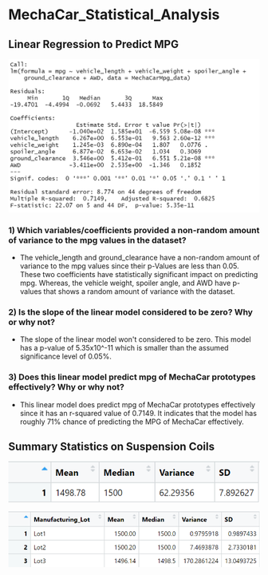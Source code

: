 # MechaCar_Statistical_Analysis

## Linear Regression to Predict MPG

![LinearRegression](https://github.com/Monsaiaung/MechaCar_Statistical_Analysis/blob/4a0b8a0038125c31eea422d8b3c85a75786ead06/Images/2.png)

### 1) Which variables/coefficients provided a non-random amount of variance to the mpg values in the dataset?

- The vehicle_length and ground_clearance have a non-random amount of variance to the mpg values since their p-Values are less than 0.05. These two coefficients have statistically significant impact on predicting mpg. Whereas, the vehicle weight, spoiler angle, and AWD have p-values that shows a random amount of variance with the dataset.

### 2) Is the slope of the linear model considered to be zero? Why or why not?

- The slope of the linear model won't considered to be zero. This model has a p-value of 5.35x10^-11 which is smaller than the assumed significance level of 0.05%.

### 3) Does this linear model predict mpg of MechaCar prototypes effectively? Why or why not?

- This linear model does predict mpg of MechaCar prototypes effectively since it has an r-squared value of 0.7149. It indicates that the model has roughly 71% chance of predicting the MPG of MechaCar effectively. 

## Summary Statistics on Suspension Coils

![TotalSummary](https://github.com/Monsaiaung/MechaCar_Statistical_Analysis/blob/d246116e677fda1f9af0e9e152fb79d3c124407e/Images/3.png)

![LotSummary](https://github.com/Monsaiaung/MechaCar_Statistical_Analysis/blob/d246116e677fda1f9af0e9e152fb79d3c124407e/Images/4.png)
